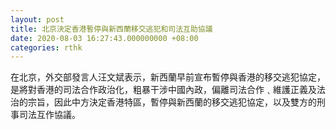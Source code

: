```yaml
---
layout: post
title: 北京決定香港暫停與新西蘭移交逃犯和司法互助協議
date: 2020-08-03 16:27:43.000000000 +08:00
categories: rthk
---
```


在北京，外交部發言人汪文斌表示，新西蘭早前宣布暫停與香港的移交逃犯協定，是將對香港的司法合作政治化，粗暴干涉中國內政，偏離司法合作﹑維護正義及法治的宗旨，因此中方決定香港特區，暫停與新西蘭的移交逃犯協定，以及雙方的刑事司法互作協議。
